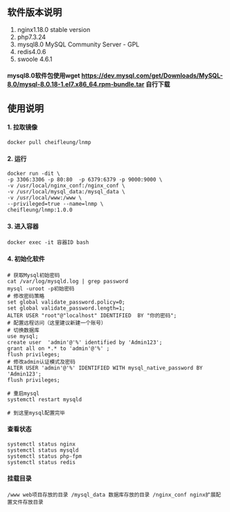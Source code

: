 ## 软件版本说明
1. nginx1.18.0 stable version
2. php7.3.24
3. mysql8.0 MySQL Community Server - GPL 
4. redis4.0.6
5. swoole 4.6.1

#### mysql8.0软件包使用wget https://dev.mysql.com/get/Downloads/MySQL-8.0/mysql-8.0.18-1.el7.x86_64.rpm-bundle.tar 自行下载

## 使用说明
#### 1. 拉取镜像
`docker pull cheifleung/lnmp`
#### 2. 运行
    docker run -dit \
    -p 3306:3306 -p 80:80  -p 6379:6379 -p 9000:9000 \
    -v /usr/local/nginx_conf:/nginx_conf \
    -v /usr/local/mysql_data:/mysql_data \
    -v /usr/local/www:/www \
    --privileged=true --name=lnmp \
    cheifleung/lnmp:1.0.0


#### 3. 进入容器
`docker exec -it 容器ID bash `

#### 4. 初始化软件

    # 获取Mysql初始密码
	cat /var/log/mysqld.log | grep password 
    mysql -uroot -p初始密码 
    # 修改密码策略
    set global validate_password.policy=0;
    set global validate_password.length=1;
    ALTER USER "root"@"localhost" IDENTIFIED  BY "你的密码";
	# 配置远程访问（这里建议新建一个账号）
	# 切换数据库
	use mysql;
	create user  'admin'@'%' identified by 'Admin123';
	grant all on *.* to 'admin'@'%' ;
	flush privileges;
	# 修改admin认证模式及密码
	ALTER USER 'admin'@'%' IDENTIFIED WITH mysql_native_password BY 'Admin123';
	flush privileges;
	
	# 重启mysql
	systemctl restart mysqld
	
	# 到这里mysql配置完毕

#### 查看状态
    systemctl status nginx
    systemctl status mysqld
    systemctl status php-fpm
    systemctl status redis
    
#### 挂载目录

`/www web项目存放的目录
/mysql_data 数据库存放的目录
/nginx_conf nginx扩展配置文件存放目录
`